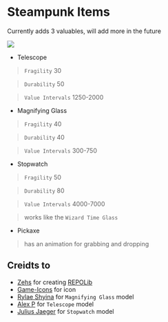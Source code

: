 # Steampunk Items

Currently adds 3 valuables, will add more in the future

![](https://i.imgur.com/nOqDYoS.png)

- Telescope

>`Fragility` 30

>`Durability` 50

>`Value Intervals` 1250-2000

- Magnifying Glass

>`Fragility` 40 

>`Durability` 40

>`Value Intervals` 300-750

- Stopwatch

>`Fragility` 50 

>`Durability` 80

>`Value Intervals` 4000-7000

> works like the `Wizard Time Glass`

- Pickaxe

> has an animation for grabbing and dropping

## Creidts to

- [Zehs](https://thunderstore.io/c/repo/p/Zehs/) for creating [REPOLib](https://thunderstore.io/c/repo/p/Zehs/REPOLib/)
- [Game-Icons](https://game-icons.net/) for icon
- [Rylae Shyina](https://sketchfab.com/3d-models/magnifying-glass-victorian-wooden-handle-aa27d07ebf114ecbaebff69e3ba888ad) for `Magnifying Glass` model
- [Alex P](https://sketchfab.com/3d-models/steampunk-telescope-eeae8668106246398fc7956d2fb225e5) for `Telescope` model
- [Julius Jaeger](https://sketchfab.com/3d-models/steampunk-stopwatch-6cb3680500ca468b8be3250aff3c4240) for `Stopwatch` model
